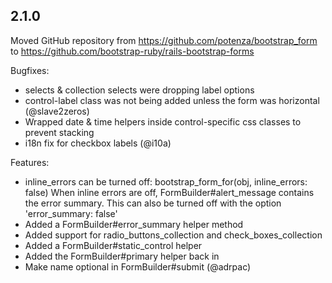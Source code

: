 ## 2.1.0

Moved GitHub repository from https://github.com/potenza/bootstrap_form
to https://github.com/bootstrap-ruby/rails-bootstrap-forms

Bugfixes:

  - selects & collection selects were dropping label options
  - control-label class was not being added unless the form was horizontal (@slave2zeros)
  - Wrapped date & time helpers inside control-specific css classes to prevent stacking
  - i18n fix for checkbox labels (@i10a)

Features:

  - inline_errors can be turned off: bootstrap_form_for(obj, inline_errors: false)
    When inline errors are off, FormBuilder#alert_message contains the error summary.
    This can also be turned off with the option 'error_summary: false'
  - Added a FormBuilder#error_summary helper method
  - Added support for radio_buttons_collection and check_boxes_collection
  - Added a FormBuilder#static_control helper
  - Added the FormBuilder#primary helper back in
  - Make name optional in FormBuilder#submit (@adrpac)
